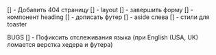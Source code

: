 [] - Добавить 404 страницу
[] - layout
[] - завершить форму
[] - компонент heading
[] - дописать футер
[] - aside слева
[] - стили для toaster

BUGS
[] - Пофиксить отслеживания языка (при English (USA, UK) ломается верстка хедера и футера)
